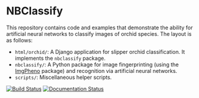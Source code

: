 # NBClassify

This repository contains code and examples that demonstrate the ability for
artificial neural networks to classify images of orchid species. The layout
is as follows:

* `html/orchid/`: A Django application for slipper orchid classification. It
  implements the `nbclassify` package.
* `nbclassify/`: A Python package for image fingerprinting (using the
  [ImgPheno][1] package) and recognition via artificial neural networks.
* `scripts/`: Miscellaneous helper scripts.

[![Build Status](https://travis-ci.org/naturalis/nbclassify.svg?branch=master)](https://travis-ci.org/naturalis/nbclassify)
[![Documentation Status](https://readthedocs.org/projects/nbclassify/badge/?version=latest)](https://readthedocs.org/projects/nbclassify/?badge=latest)

[1]: https://github.com/naturalis/imgpheno

